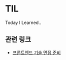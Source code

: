# TIL
Today I Learned..

## 관련 링크
- [프론트엔드 기술 면접 준비](https://github.com/sosoYim/Front-end-Tech-Interview)
